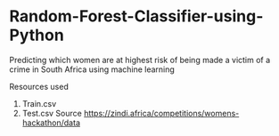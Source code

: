 # Random-Forest-Classifier-using-Python

Predicting which women are at highest risk of being made a victim of a crime in South Africa using machine learning

Resources used
1. Train.csv
2. Test.csv
Source https://zindi.africa/competitions/womens-hackathon/data
